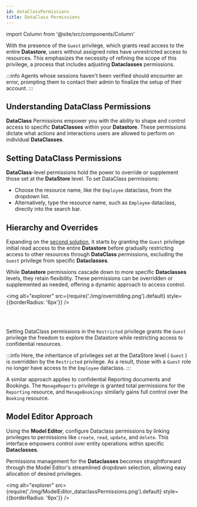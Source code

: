 ```yaml
---
id: dataClassPermissions
title: DataClass Permissions
---
```


import Column from '@site/src/components/Column'

With the presence of the `Guest` privilege, which grants read access to the entire **Datastore**, users without assigned roles have unrestricted access to resources. This emphasizes the necessity of refining the scope of this privilege, a process that includes adjusting **Dataclasses** permissions.

:::info
Agents whose sessions haven't been verified should encounter an error, prompting them to contact their admin to finalize the setup of their account.
:::
 
## Understanding DataClass Permissions 

**DataClass** Permissions empower you with the ability to shape and control access to specific **DataClasses** within your **Datastore**. These permissions dictate what actions and interactions users are allowed to perform on individual **DataClasses**.


## Setting DataClass Permissions 

**DataClass**-level permissions hold the power to override or supplement those set at the **DataStore** level. To set DataClass permissions:

- Choose the resource name, like the `Employee` dataclass, from the dropdown list.
- Alternatively, type the resource name, such as `Employee` dataclass, directly into the search bar.

## Hierarchy and Overrides 

Expanding on the [second solution](datastorePermissions#2nd-solution-full-access-to-gradual-restriction), it starts by granting the `Guest` privilege initial read access to the entire **Datastore** before gradually restricting access to other resources through **DataClass** permissions, excluding the `Guest` privilege from specific **Dataclasses**.

While **Datastore** permissions cascade down to more specific **Dataclasses** levels, they retain flexibility. These permissions can be overridden or supplemented as needed, offering a dynamic approach to access control.

<img alt="explorer" src={require('./img/overridding.png').default} style={{borderRadius: '6px'}} />

<br/><br/>

Setting DataClass permissions in the `Restricted` privilege grants the `Guest` privilege the freedom to explore the Datastore while restricting access to confidential resources. 

:::info 
Here, the inheritance of privileges set at the DataStore level ( `Guest` ) is overridden by the `Restricted` privilege. As a result, those with a `Guest` role no longer have access to the `Employee` dataclass.
:::

A similar approach applies to confidential Reporting documents and Bookings. The `ManageReports` privilege is granted total permissions for the `Reporting` resource, and `ManageBookings` similarly gains full control over the `Booking` resource. 

## Model Editor Approach

Using the **Model Editor**, configure Dataclass permissions by linking privileges to permissions like `create`, `read`, `update`, and `delete`. This interface empowers control over entity operations within specific **Dataclasses**. 

Permissions management for the **Dataclasses** becomes straightforward through the Model Editor's streamlined dropdown selection, allowing easy allocation of desired privileges.

<img alt="explorer" src={require('./img/ModelEditor_dataclassPermissions.png').default} style={{borderRadius: '6px'}} />


